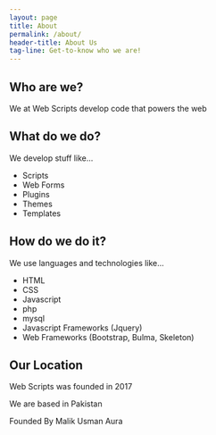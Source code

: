 ```yaml
---
layout: page
title: About
permalink: /about/
header-title: About Us
tag-line: Get-to-know who we are!
---
```



## Who are we?

We at Web Scripts develop code that powers the web

## What do we do?

We develop stuff like...

- Scripts
- Web Forms
- Plugins
- Themes
- Templates

## How do we do it?

We use languages and technologies like...

- HTML
- CSS
- Javascript
- php
- mysql
- Javascript Frameworks (Jquery)
- Web Frameworks (Bootstrap, Bulma, Skeleton)

## Our Location

Web Scripts was founded in 2017

We are based in Pakistan

Founded By Malik Usman Aura